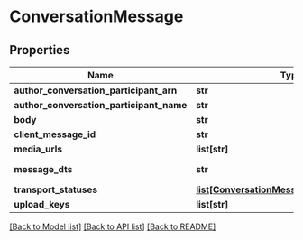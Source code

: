 # ConversationMessage

## Properties
Name | Type | Description | Notes
------------ | ------------- | ------------- | -------------
**author_conversation_participant_arn** | **str** |  | [optional] 
**author_conversation_participant_name** | **str** |  | [optional] 
**body** | **str** |  | [optional] 
**client_message_id** | **str** |  | [optional] 
**media_urls** | **list[str]** |  | [optional] 
**message_dts** | **str** | Message date/time | [optional] 
**transport_statuses** | [**list[ConversationMessageTransportStatus]**](ConversationMessageTransportStatus.md) |  | [optional] 
**upload_keys** | **list[str]** |  | [optional] 

[[Back to Model list]](../README.md#documentation-for-models) [[Back to API list]](../README.md#documentation-for-api-endpoints) [[Back to README]](../README.md)


